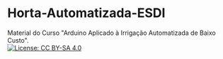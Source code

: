 # Horta-Automatizada-ESDI
Material do Curso "Arduino Aplicado à Irrigação Automatizada de Baixo Custo".  
[![License: CC BY-SA 4.0](https://img.shields.io/badge/License-CC%20BY--SA%204.0-lightgrey.svg)](https://creativecommons.org/licenses/by-sa/4.0/)
